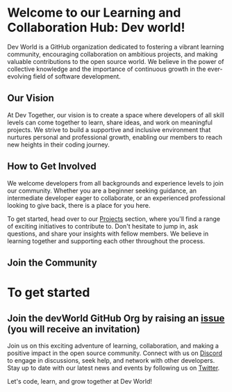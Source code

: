 # Welcome to our Learning and Collaboration Hub: Dev world!

Dev World is a GitHub organization dedicated to fostering a vibrant learning community, encouraging collaboration on ambitious projects, and making valuable contributions to the open source world. We believe in the power of collective knowledge and the importance of continuous growth in the ever-evolving field of software development.

## Our Vision

At Dev Together, our vision is to create a space where developers of all skill levels can come together to learn, share ideas, and work on meaningful projects. We strive to build a supportive and inclusive environment that nurtures personal and professional growth, enabling our members to reach new heights in their coding journey.

## How to Get Involved

We welcome developers from all backgrounds and experience levels to join our community. Whether you are a beginner seeking guidance, an intermediate developer eager to collaborate, or an experienced professional looking to give back, there is a place for you here. 

To get started, head over to our [Projects](link-to-projects) section, where you'll find a range of exciting initiatives to contribute to. Don't hesitate to jump in, ask questions, and share your insights with fellow members. We believe in learning together and supporting each other throughout the process.

## Join the Community
<h1>To get started</h1>
<h2>Join the devWorld GitHub Org by raising an <a href="https://github.com/D-e-v-world/support/issues/new?assignees=&amp;labels=invite+me+to+the+organisation&amp;template=invitation.yml&title=Please+invite+me+to+the+GitHub+Community+Organization">issue</a> (you will receive an invitation)</h2>

Join us on this exciting adventure of learning, collaboration, and making a positive impact in the open source community. Connect with us on [Discord](link-to-discord) to engage in discussions, seek help, and network with other developers. Stay up to date with our latest news and events by following us on [Twitter](link-to-twitter).

Let's code, learn, and grow together at Dev World!
